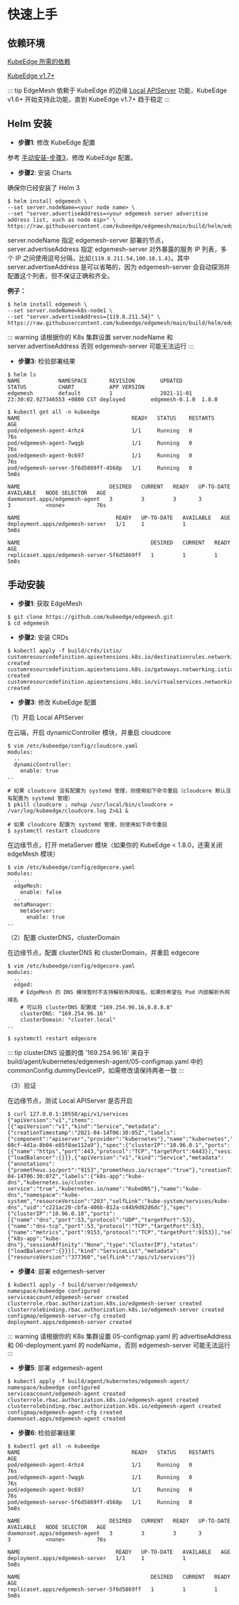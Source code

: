 # 快速上手

## 依赖环境

[KubeEdge 所需的依赖](https://kubeedge.io/en/docs/#dependencies)

[KubeEdge v1.7+](https://github.com/kubeedge/kubeedge/releases)

::: tip
EdgeMesh 依赖于 KubeEdge 的边缘 [Local APIServer](https://github.com/kubeedge/kubeedge/blob/master/CHANGELOG/CHANGELOG-1.6.md) 功能，KubeEdge v1.6+ 开始支持此功能，直到 KubeEdge v1.7+ 趋于稳定
:::

## Helm 安装
- **步骤1**: 修改 KubeEdge 配置

参考 [手动安装-步骤3](#step3)，修改 KubeEdge 配置。

- **步骤2**: 安装 Charts

确保你已经安装了 Helm 3

```
$ helm install edgemesh \
--set server.nodeName=<your node name> \
--set "server.advertiseAddress=<your edgemesh server adveritise address list, such as node eip>" \
https://raw.githubusercontent.com/kubeedge/edgemesh/main/build/helm/edgemesh.tgz
```

server.nodeName 指定 edgemesh-server 部署的节点，server.advertiseAddress 指定 edgemesh-server 对外暴露的服务 IP 列表，多个 IP 之间使用逗号分隔，比如`{119.8.211.54,100.10.1.4}`。其中 server.advertiseAddress 是可以省略的，因为 edgemesh-server 会自动探测并配置这个列表，但不保证正确和齐全。

**例子：**

```shell
$ helm install edgemesh \
--set server.nodeName=k8s-node1 \
--set "server.advertiseAddress={119.8.211.54}" \
https://raw.githubusercontent.com/kubeedge/edgemesh/main/build/helm/edgemesh.tgz
```

::: warning
请根据你的 K8s 集群设置 server.nodeName 和 server.advertiseAddress 否则 edgemesh-server 可能无法运行
:::

- **步骤3**: 检验部署结果

```shell
$ helm ls
NAME            NAMESPACE       REVISION        UPDATED                                 STATUS          CHART           APP VERSION
edgemesh        default         1               2021-11-01 23:30:02.927346553 +0800 CST deployed        edgemesh-0.1.0  1.8.0
```

```shell
$ kubectl get all -n kubeedge
NAME                                   READY   STATUS    RESTARTS   AGE
pod/edgemesh-agent-4rhz4               1/1     Running   0          76s
pod/edgemesh-agent-7wqgb               1/1     Running   0          76s
pod/edgemesh-agent-9c697               1/1     Running   0          76s
pod/edgemesh-server-5f6d5869ff-4568p   1/1     Running   0          5m8s

NAME                            DESIRED   CURRENT   READY   UP-TO-DATE   AVAILABLE   NODE SELECTOR   AGE
daemonset.apps/edgemesh-agent   3         3         3       3            3           <none>          76s

NAME                              READY   UP-TO-DATE   AVAILABLE   AGE
deployment.apps/edgemesh-server   1/1     1            1           5m8s

NAME                                         DESIRED   CURRENT   READY   AGE
replicaset.apps/edgemesh-server-5f6d5869ff   1         1         1       5m8s
```

## 手动安装

- **步骤1**: 获取 EdgeMesh

```shell
$ git clone https://github.com/kubeedge/edgemesh.git
$ cd edgemesh
```

<a name="step3"></a>
- **步骤2**: 安装 CRDs

```shell
$ kubectl apply -f build/crds/istio/
customresourcedefinition.apiextensions.k8s.io/destinationrules.networking.istio.io created
customresourcedefinition.apiextensions.k8s.io/gateways.networking.istio.io created
customresourcedefinition.apiextensions.k8s.io/virtualservices.networking.istio.io created
```

- **步骤3**: 修改 KubeEdge 配置

（1）开启 Local APIServer

在云端，开启 dynamicController 模块，并重启 cloudcore

```shell
$ vim /etc/kubeedge/config/cloudcore.yaml
modules:
  ..
  dynamicController:
    enable: true
..
```

```shell
# 如果 cloudcore 没有配置为 systemd 管理，则使用如下命令重启（cloudcore 默认没有配置为 systemd 管理）
$ pkill cloudcore ; nohup /usr/local/bin/cloudcore > /var/log/kubeedge/cloudcore.log 2>&1 &

# 如果 cloudcore 配置为 systemd 管理，则使用如下命令重启
$ systemctl restart cloudcore
```

在边缘节点，打开 metaServer 模块（如果你的 KubeEdge < 1.8.0，还需关闭 edgeMesh 模块）

```shell
$ vim /etc/kubeedge/config/edgecore.yaml
modules:
  ..
  edgeMesh:
    enable: false
  ..
  metaManager:
    metaServer:
      enable: true
..
```

（2）配置 clusterDNS，clusterDomain

在边缘节点，配置 clusterDNS 和 clusterDomain，并重启 edgecore

```shell
$ vim /etc/kubeedge/config/edgecore.yaml
modules:
  ..
  edged:
    # EdgeMesh 的 DNS 模块暂时不支持解析外网域名，如果你希望在 Pod 内部解析外网域名
    # 可以将 clusterDNS 配置成 "169.254.96.16,8.8.8.8"
    clusterDNS: "169.254.96.16"
    clusterDomain: "cluster.local"
..
```

```shell
$ systemctl restart edgecore
```

::: tip
clusterDNS 设置的值 '169.254.96.16' 来自于 build/agent/kubernetes/edgemesh-agent/05-configmap.yaml 中的 commonConfig.dummyDeviceIP，如需修改请保持两者一致
:::

（3）验证

在边缘节点，测试 Local APIServer 是否开启

```shell
$ curl 127.0.0.1:10550/api/v1/services
{"apiVersion":"v1","items":[{"apiVersion":"v1","kind":"Service","metadata":{"creationTimestamp":"2021-04-14T06:30:05Z","labels":{"component":"apiserver","provider":"kubernetes"},"name":"kubernetes","namespace":"default","resourceVersion":"147","selfLink":"default/services/kubernetes","uid":"55eeebea-08cf-4d1a-8b04-e85f8ae112a9"},"spec":{"clusterIP":"10.96.0.1","ports":[{"name":"https","port":443,"protocol":"TCP","targetPort":6443}],"sessionAffinity":"None","type":"ClusterIP"},"status":{"loadBalancer":{}}},{"apiVersion":"v1","kind":"Service","metadata":{"annotations":{"prometheus.io/port":"9153","prometheus.io/scrape":"true"},"creationTimestamp":"2021-04-14T06:30:07Z","labels":{"k8s-app":"kube-dns","kubernetes.io/cluster-service":"true","kubernetes.io/name":"KubeDNS"},"name":"kube-dns","namespace":"kube-system","resourceVersion":"203","selfLink":"kube-system/services/kube-dns","uid":"c221ac20-cbfa-406b-812a-c44b9d82d6dc"},"spec":{"clusterIP":"10.96.0.10","ports":[{"name":"dns","port":53,"protocol":"UDP","targetPort":53},{"name":"dns-tcp","port":53,"protocol":"TCP","targetPort":53},{"name":"metrics","port":9153,"protocol":"TCP","targetPort":9153}],"selector":{"k8s-app":"kube-dns"},"sessionAffinity":"None","type":"ClusterIP"},"status":{"loadBalancer":{}}}],"kind":"ServiceList","metadata":{"resourceVersion":"377360","selfLink":"/api/v1/services"}}
```

- **步骤4**: 部署 edgemesh-server

```shell
$ kubectl apply -f build/server/edgemesh/
namespace/kubeedge configured
serviceaccount/edgemesh-server created
clusterrole.rbac.authorization.k8s.io/edgemesh-server created
clusterrolebinding.rbac.authorization.k8s.io/edgemesh-server created
configmap/edgemesh-server-cfg created
deployment.apps/edgemesh-server created
```

::: warning
请根据你的 K8s 集群设置 05-configmap.yaml 的 advertiseAddress 和 06-deployment.yaml 的 nodeName，否则 edgemesh-server 可能无法运行
:::

- **步骤5**: 部署 edgemesh-agent

```shell
$ kubectl apply -f build/agent/kubernetes/edgemesh-agent/
namespace/kubeedge configured
serviceaccount/edgemesh-agent created
clusterrole.rbac.authorization.k8s.io/edgemesh-agent created
clusterrolebinding.rbac.authorization.k8s.io/edgemesh-agent created
configmap/edgemesh-agent-cfg created
daemonset.apps/edgemesh-agent created
```

- **步骤6**: 检验部署结果

```shell
$ kubectl get all -n kubeedge
NAME                                   READY   STATUS    RESTARTS   AGE
pod/edgemesh-agent-4rhz4               1/1     Running   0          76s
pod/edgemesh-agent-7wqgb               1/1     Running   0          76s
pod/edgemesh-agent-9c697               1/1     Running   0          76s
pod/edgemesh-server-5f6d5869ff-4568p   1/1     Running   0          5m8s

NAME                            DESIRED   CURRENT   READY   UP-TO-DATE   AVAILABLE   NODE SELECTOR   AGE
daemonset.apps/edgemesh-agent   3         3         3       3            3           <none>          76s

NAME                              READY   UP-TO-DATE   AVAILABLE   AGE
deployment.apps/edgemesh-server   1/1     1            1           5m8s

NAME                                         DESIRED   CURRENT   READY   AGE
replicaset.apps/edgemesh-server-5f6d5869ff   1         1         1       5m8s
```
